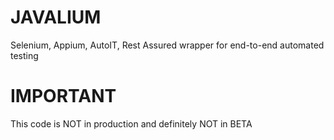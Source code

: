 # JAVALIUM
Selenium, Appium, AutoIT, Rest Assured wrapper for end-to-end automated testing

# IMPORTANT
This code is NOT in production and definitely NOT in BETA
